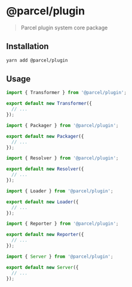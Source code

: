 # @parcel/plugin

> Parcel plugin system core package

## Installation

```sh
yarn add @parcel/plugin
```

## Usage

```js
import { Transformer } from '@parcel/plugin';

export default new Transformer({
  // ...
});
```

```js
import { Packager } from '@parcel/plugin';

export default new Packager({
  // ...
});
```

```js
import { Resolver } from '@parcel/plugin';

export default new Resolver({
  // ...
});
```

```js
import { Loader } from '@parcel/plugin';

export default new Loader({
  // ...
});
```

```js
import { Reporter } from '@parcel/plugin';

export default new Reporter({
  // ...
});
```

```js
import { Server } from '@parcel/plugin';

export default new Server({
  // ...
});
```
